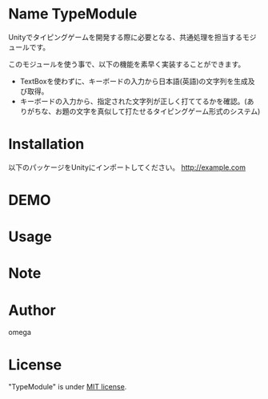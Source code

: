 # Name TypeModule
Unityでタイピングゲームを開発する際に必要となる、共通処理を担当するモジュールです。


このモジュールを使う事で、以下の機能を素早く実装することができます。  
* TextBoxを使わずに、キーボードの入力から日本語(英語)の文字列を生成及び取得。
* キーボードの入力から、指定された文字列が正しく打ててるかを確認。(ありがちな、お題の文字を真似して打たせるタイピングゲーム形式のシステム)
 
# Installation
以下のパッケージをUnityにインポートしてください。
<http://example.com>
# DEMO
  
# Usage

# Note
 
 
# Author
omega
 
# License
"TypeModule" is under [MIT license](https://en.wikipedia.org/wiki/MIT_License).
